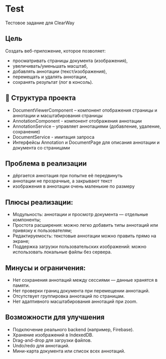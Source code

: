 # Test

Тестовое задание для ClearWay

## Цель

Создать веб-приложение, которое позволяет:

- просматривать страницы документа (изображения),
- увеличивать/уменьшать масштаб,
- добавлять аннотации (текст/изображения),
- перемещать и удалять аннотации,
- сохранять результат (лог в консоль).

## 🧱 Структура проекта

- DocumentViewerComponent – компонент отображения страницы и аннотации и масштабирования страницы
- AnnotationComponent - компонент отображения аннотации
- AnnotationService – управляет аннотациями (добавление, удаление, сохранение)
- DocumentService - имитация запроса
- Интерфейсы Annotation и DocumentPage для описания аннотации и документа со страницами

## Проблема в реализации

- дёргается аннотация при попытке её передвинуть
- аннотации не прозрачные, а закрывают текст
- изображения в аннотации очень маленькие по размеру

## Плюсы реализации:

- Модульность: аннотации и просмотр документа — отдельные компоненты;
- Простота расширения: можно легко добавить типы аннотаций или привязку к пользователям;
- Редактируемость: текстовые аннотации можно править прямо на экране;
- Поддержка загрузки пользовательских изображений: можно использовать локальные файлы без сервера.

## Минусы и ограничения:

- Нет сохранения аннотаций между сессиями — данные хранятся в памяти.
- Нет проверки границ документа при перемещении аннотаций.
- Отсутствует группировка аннотаций по страницам.
- Нет адаптивного масштабирования аннотаций при zoom.

## Возможности для улучшения

- Подключение реального backend (например, Firebase).
- Хранение изображений в IndexedDB.
- Drag-and-drop для загрузки файлов.
- Undo/redo для аннотаций.
- Мини-карта документа или список всех аннотаций.
